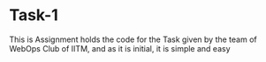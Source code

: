 # Task-1
This is Assignment holds the code for the Task given by the team of WebOps Club of IITM, and as it is initial, it is simple and easy
